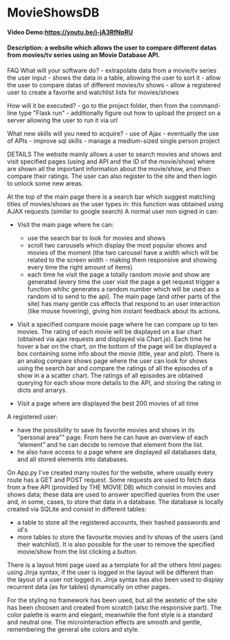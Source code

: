 # MovieShowsDB
#### Video Demo:https://youtu.be/j-jA3RfNpRU
#### Description: a website which allows the user to compare different datas from movies/tv series using an Movie Database API.

FAQ
What will your software do?
	- extrapolate data from a movie/tv series the user input
	- shows the data in a table, allowing the user to sort it
	- allow the user to compare datas of different movies/tv shows
	- allow a registered user to create a favorite and watchlist lists for movies/shows

How will it be executed?
	- go to the project folder, then from the command-line type "Flask run"
	- additionally figure out how to upload the project on a server allowing the user to run it via url

What new skills will you need to acquire?
	- use of Ajax
	- eventually the use of APIs
	- improve sql skills
	- manage a medium-sized single person project

DETAILS
The website  mainly allows a user to search movies and shows and visit specified pages (using and API and the ID of the movie/show) where are shown all the important information about the movie/show, and then compare their ratings. The user can also register to the site and then login to unlock some new areas.

At the top of the main page there is a search bar which suggest matching titles of movies/shows as the user types in: this function was obtained using AJAX requests (similar to google search)
A normal user non signed in can:
- Visit the main page where he can:
	- use the search bar to look for movies and shows
	- scroll two carousels which display the most popular shows and movies of the moment (the two carousel have a width which will be related to the screen width - making them responsive and showing every time the right amount of items)
	- each time he visit the page a totally random movie and show are generated (every time the user visit the page a get request trigger a function whihc generates a random number which will be used as a random id to send to the api).
The main page (and other parts of the site) has many gentle css effects that respond to an user interaction (like mouse hovering), giving him instant feedback about its actions.

- Visit a specified compare movie page where he can compare up to ten movies. The rating of each movie will be displayed on a bar chart (obtained via ajax requests and displayed via Chart.js). Each time he hover a bar on the chart, on the bottom of the page will be displayed a box containing some info about the movie (title, year and plot). There is an analog compare shows page where the user can look for shows using the search bar and compare  the ratings of all the episodes of a show in a a scatter chart. The ratings of all episodes are obtained querying for each show more details to the API, and storing the rating in dicts and arrarys.
- Visit a page where are displayed the best 200 movies of all time

A registered user:
- have the possibility to save its favorite movies and shows in its "personal area"" page. From here he can have an overview of each “element” and he can decide to remove that element from the list.
- he also have access to a page where are displayed all databases data, and all stored elements into databases.

On App.py I've created many routes for the website, where usually every route has a GET and POST request. Some requests are used to fetch data from a free API (provided by THE MOVIE DB) which consist in movies and shows data; these data are used to answer specified queries from the user and, in some, cases, to store that data in a database. The database is locally created via SQLite and consist in different tables:
- a table to store all the registered accounts, their hashed passwords and id's
- more tables to store the favourite movies and tv shows of the users (and their watchlist). It is also possible for the user to remove the specified movie/show from the list clicking a button.


There is a layout html page used as a template for all the others html pages: using Jinja syntax, if the user is logged in the layout will be different than the layout of a user not logged in. Jinja syntax has also been used to display recurrent data (as for tables) dynamically on other pages.

For the styling no framework has been used, but all the aestetic of the site has been choosen and created from scratch (also the responsive part). The color palette is warm and elegant, meanwhile the font style is a standard and neutral one. The microinteraction effects are smooth and gentle, remembering the general site colors and style.
